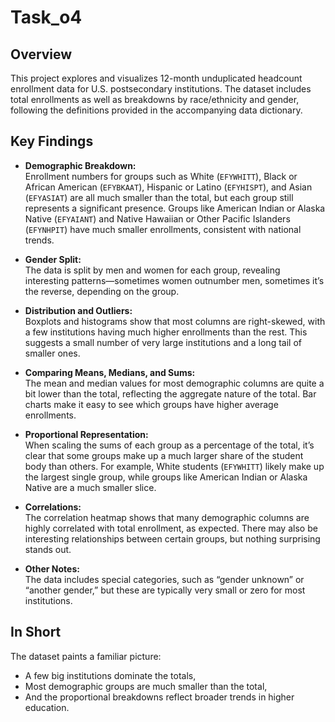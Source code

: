 # Task_o4


## Overview

This project explores and visualizes 12-month unduplicated headcount enrollment data for U.S. postsecondary institutions. The dataset includes total enrollments as well as breakdowns by race/ethnicity and gender, following the definitions provided in the accompanying data dictionary.

## Key Findings


- **Demographic Breakdown:**  
  Enrollment numbers for groups such as White (`EFYWHITT`), Black or African American (`EFYBKAAT`), Hispanic or Latino (`EFYHISPT`), and Asian (`EFYASIAT`) are all much smaller than the total, but each group still represents a significant presence. Groups like American Indian or Alaska Native (`EFYAIANT`) and Native Hawaiian or Other Pacific Islanders (`EFYNHPIT`) have much smaller enrollments, consistent with national trends.

- **Gender Split:**  
  The data is split by men and women for each group, revealing interesting patterns—sometimes women outnumber men, sometimes it’s the reverse, depending on the group.

- **Distribution and Outliers:**  
  Boxplots and histograms show that most columns are right-skewed, with a few institutions having much higher enrollments than the rest. This suggests a small number of very large institutions and a long tail of smaller ones.

- **Comparing Means, Medians, and Sums:**  
  The mean and median values for most demographic columns are quite a bit lower than the total, reflecting the aggregate nature of the total. Bar charts make it easy to see which groups have higher average enrollments.

- **Proportional Representation:**  
  When scaling the sums of each group as a percentage of the total, it’s clear that some groups make up a much larger share of the student body than others. For example, White students (`EFYWHITT`) likely make up the largest single group, while groups like American Indian or Alaska Native are a much smaller slice.

- **Correlations:**  
  The correlation heatmap shows that many demographic columns are highly correlated with total enrollment, as expected. There may also be interesting relationships between certain groups, but nothing surprising stands out.

- **Other Notes:**  
  The data includes special categories, such as “gender unknown” or “another gender,” but these are typically very small or zero for most institutions.

## In Short

The dataset paints a familiar picture:
- A few big institutions dominate the totals,
- Most demographic groups are much smaller than the total,
- And the proportional breakdowns reflect broader trends in higher education.
